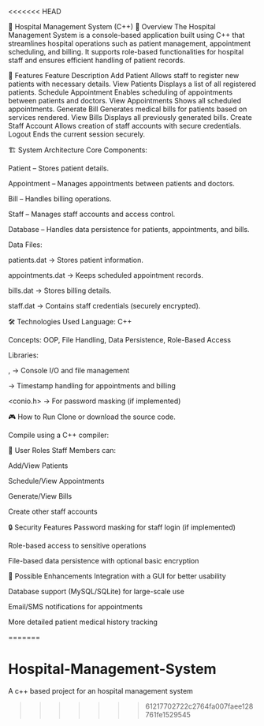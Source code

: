 <<<<<<< HEAD

🏥 Hospital Management System (C++)
📌 Overview
The Hospital Management System is a console-based application built using C++ that streamlines hospital operations such as patient management, appointment scheduling, and billing.
It supports role-based functionalities for hospital staff and ensures efficient handling of patient records.

🚀 Features
Feature	Description
Add Patient	Allows staff to register new patients with necessary details.
View Patients	Displays a list of all registered patients.
Schedule Appointment	Enables scheduling of appointments between patients and doctors.
View Appointments	Shows all scheduled appointments.
Generate Bill	Generates medical bills for patients based on services rendered.
View Bills	Displays all previously generated bills.
Create Staff Account	Allows creation of staff accounts with secure credentials.
Logout	Ends the current session securely.

🏗️ System Architecture
Core Components:

Patient – Stores patient details.

Appointment – Manages appointments between patients and doctors.

Bill – Handles billing operations.

Staff – Manages staff accounts and access control.

Database – Handles data persistence for patients, appointments, and bills.

Data Files:

patients.dat → Stores patient information.

appointments.dat → Keeps scheduled appointment records.

bills.dat → Stores billing details.

staff.dat → Contains staff credentials (securely encrypted).

🛠️ Technologies Used
Language: C++

Concepts: OOP, File Handling, Data Persistence, Role-Based Access

Libraries:

<iostream>, <fstream> → Console I/O and file management

<ctime> → Timestamp handling for appointments and billing

<conio.h> → For password masking (if implemented)

🎮 How to Run
Clone or download the source code.

Compile using a C++ compiler:

👥 User Roles
Staff Members can:

Add/View Patients

Schedule/View Appointments

Generate/View Bills

Create other staff accounts

🔒 Security Features
Password masking for staff login (if implemented)

Role-based access to sensitive operations

File-based data persistence with optional basic encryption

🧪 Possible Enhancements
Integration with a GUI for better usability

Database support (MySQL/SQLite) for large-scale use

Email/SMS notifications for appointments

More detailed patient medical history tracking












=======
# Hospital-Management-System
A c++ based project for an hospital management system                                                                                                   
>>>>>>> 61217702722c2764fa007faee128761fe1529545
